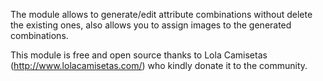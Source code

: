 The module allows to generate/edit attribute combinations without delete the existing ones, also allows you to assign images to the generated combinations.

This module is free and open source thanks to Lola Camisetas (http://www.lolacamisetas.com/) who kindly donate it to the community.